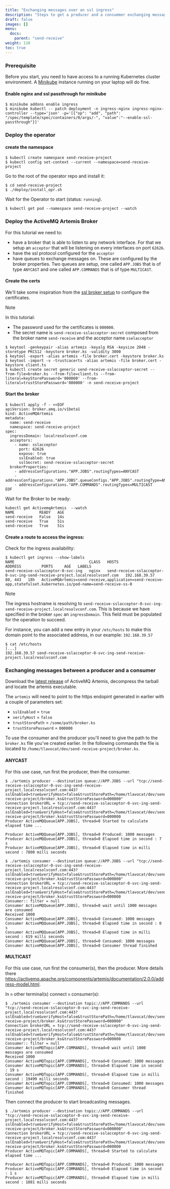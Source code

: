 ```yaml
---
title: "Exchanging messages over an ssl ingress"  
description: "Steps to get a producer and a consummer exchanging messages over a deployed broker on kubernetes using an ingress"
draft: false
images: []
menu:
  docs:
    parent: "send-receive"
weight: 110
toc: true
---
```


### Prerequisite

Before you start, you need to have access to a running Kubernetes cluster
environment. A [Minikube](https://minikube.sigs.k8s.io/docs/start/) instance
running on your laptop will do fine.

#### Enable nginx and ssl passthrough for minikube

```console
$ minikube addons enable ingress
$ minikube kubectl -- patch deployment -n ingress-nginx ingress-nginx-controller --type='json' -p='[{"op": "add", "path": "/spec/template/spec/containers/0/args/-", "value":"--enable-ssl-passthrough"}]'
```
### Deploy the operator

#### create the namespace

```console
$ kubectl create namespace send-receive-project
$ kubectl config set-context --current --namespace=send-receive-project
```

Go to the root of the operator repo and install it:

```console
$ cd send-receive-project
$ ./deploy/install_opr.sh
```

Wait for the Operator to start (status: `running`).
```console
$ kubectl get pod --namespace send-receive-project --watch
```

### Deploy the ActiveMQ Artemis Broker

For this tutorial we need to:

* have a broker that is able to listen to any network interface. For that we
  setup an `acceptor` that will be listening on every interfaces on port
  `62626`.
* have the ssl protocol configured for the `acceptor`
* have queues to exchange messages on. These are configured by the broker
  properties. Two queues are setup, one called `APP.JOBS` that is of type
  `ANYCAST` and one called `APP.COMMANDS` that is of type `MULTICAST`.

#### Create the certs

We'll take some inspiration from the [ssl broker
setup](https://github.com/artemiscloud/send-receive-project/blob/main/docs/tutorials/ssl_broker_setup.md)
to configure the certificates.

> [!NOTE]
> In this tutorial:
> * The password used for the certificates is `000000`.
> * The secret name is `send-receive-sslacceptor-secret` composed from the broker
>   name `send-receive` and the acceptor name `sselacceptor`

```console
$ keytool -genkeypair -alias artemis -keyalg RSA -keysize 2048 -storetype PKCS12 -keystore broker.ks -validity 3000
$ keytool -export -alias artemis -file broker.cert -keystore broker.ks
$ keytool -import -v -trustcacerts -alias artemis -file broker.cert -keystore client.ts
$ kubectl create secret generic send-receive-sslacceptor-secret --from-file=broker.ks --from-file=client.ts --from-literal=keyStorePassword='000000' --from-literal=trustStorePassword='000000' -n send-receive-project
```

#### Start the broker

```console
$ kubectl apply -f - <<EOF
apiVersion: broker.amq.io/v1beta1
kind: ActiveMQArtemis
metadata:
  name: send-receive
  namespace: send-receive-project
spec:
  ingressDomain: localresolvconf.com
  acceptors:
    - name: sslacceptor
      port: 62626
      expose: true
      sslEnabled: true
      sslSecret: send-receive-sslacceptor-secret
  brokerProperties:
    - addressConfigurations."APP.JOBS".routingTypes=ANYCAST
    - addressConfigurations."APP.JOBS".queueConfigs."APP.JOBS".routingType=ANYCAST
    - addressConfigurations."APP.COMMANDS".routingTypes=MULTICAST
EOF
```

Wait for the Broker to be ready:

```console
kubectl get ActivemqArtemis  --watch
NAME           READY   AGE
send-receive   False   14s
send-receive   True    51s
send-receive   True    51s
```

#### Create a route to access the ingress:

Check for the ingress availability:

```console
$ kubectl get ingress --show-labels
NAME                                 CLASS   HOSTS                                                                              ADDRESS         PORTS     AGE   LABELS
send-receive-sslacceptor-0-svc-ing   nginx   send-receive-sslacceptor-0-svc-ing-send-receive-project.localresolvconf.com   192.168.39.57   80, 443   18h   ActiveMQArtemis=send-receive,application=send-receive-app,statefulset.kubernetes.io/pod-name=send-receive-ss-0
```

> [!NOTE]
> The ingress hostname is resolving to
> `send-receive-sslacceptor-0-svc-ing-send-receive-project.localresolvconf.com`.
> This is because we have specified in the broker `spec` an `ingressDomain`.
> This field must be populated for the operation to succeed.

For instance, you can add a new entry in your `/etc/hosts` to make this domain
point to the associated address, in our example: `192.168.39.57`

```console
$ cat /etc/hosts
[...]
192.168.39.57 send-receive-sslacceptor-0-svc-ing-send-receive-project.localresolvconf.com
```

### Exchanging messages between a producer and a consumer

Download the [latest
release](https://activemq.apache.org/components/artemis/download/) of ActiveMQ
Artemis, decompress the tarball and locate the artemis executable.

The `artemis` will need to point to the https endopint generated in earlier with
a couple of parameters set:
* `sslEnabled` = `true`
* `verifyHost` = `false`
* `trustStorePath` = `/some/path/broker.ks`
* `trustStorePassword` = `000000`

To use the consumer and the producer you'll need to give the path to the
`broker.ks` file you've created earlier. In the following commands the file is
located to `/home/tlavocat/dev/send-receive-project/broker.ks`.

#### ANYCAST

For this use case, run first the producer, then the consumer.

```console
$ ./artemis producer --destination queue://APP.JOBS --url "tcp://send-receive-sslacceptor-0-svc-ing-send-receive-project.localresolvconf.com:443?sslEnabled=true&verifyHost=false&trustStorePath=/home/tlavocat/dev/send-receive-project/broker.ks&trustStorePassword=000000"
Connection brokerURL = tcp://send-receive-sslacceptor-0-svc-ing-send-receive-project.localresolvconf.com:443?sslEnabled=true&verifyHost=false&trustStorePath=/home/tlavocat/dev/send-receive-project/broker.ks&trustStorePassword=000000
Producer ActiveMQQueue[APP.JOBS], thread=0 Started to calculate elapsed time ...

Producer ActiveMQQueue[APP.JOBS], thread=0 Produced: 1000 messages
Producer ActiveMQQueue[APP.JOBS], thread=0 Elapsed time in second : 7 s
Producer ActiveMQQueue[APP.JOBS], thread=0 Elapsed time in milli second : 7800 milli seconds
```

```console
$ ./artemis consumer --destination queue://APP.JOBS --url "tcp://send-receive-sslacceptor-0-svc-ing-send-receive-project.localresolvconf.com:443?sslEnabled=true&verifyHost=false&trustStorePath=/home/tlavocat/dev/send-receive-project/broker.ks&trustStorePassword=000000"
Connection brokerURL = tcp://send-receive-sslacceptor-0-svc-ing-send-receive-project.localresolvconf.com:443?sslEnabled=true&verifyHost=false&trustStorePath=/home/tlavocat/dev/send-receive-project/broker.ks&trustStorePassword=000000
Consumer:: filter = null
Consumer ActiveMQQueue[APP.JOBS], thread=0 wait until 1000 messages are consumed
Received 1000
Consumer ActiveMQQueue[APP.JOBS], thread=0 Consumed: 1000 messages
Consumer ActiveMQQueue[APP.JOBS], thread=0 Elapsed time in second : 0 s
Consumer ActiveMQQueue[APP.JOBS], thread=0 Elapsed time in milli second : 619 milli seconds
Consumer ActiveMQQueue[APP.JOBS], thread=0 Consumed: 1000 messages
Consumer ActiveMQQueue[APP.JOBS], thread=0 Consumer thread finished
```

#### MULTICAST

For this use case, run first the consumer(s), then the producer.
More details there
https://activemq.apache.org/components/artemis/documentation/2.0.0/address-model.html.

In `n` other terminal(s) connect `n` consumer(s):

```console
$ ./artemis consumer --destination topic://APP.COMMANDS --url "tcp://send-receive-sslacceptor-0-svc-ing-send-receive-project.localresolvconf.com:443?sslEnabled=true&verifyHost=false&trustStorePath=/home/tlavocat/dev/send-receive-project/broker.ks&trustStorePassword=000000"
Connection brokerURL = tcp://send-receive-sslacceptor-0-svc-ing-send-receive-project.localresolvconf.com:443?sslEnabled=true&verifyHost=false&trustStorePath=/home/tlavocat/dev/send-receive-project/broker.ks&trustStorePassword=000000
Consumer:: filter = null
Consumer ActiveMQTopic[APP.COMMANDS], thread=0 wait until 1000 messages are consumed
Received 1000
Consumer ActiveMQTopic[APP.COMMANDS], thread=0 Consumed: 1000 messages
Consumer ActiveMQTopic[APP.COMMANDS], thread=0 Elapsed time in second : 19 s
Consumer ActiveMQTopic[APP.COMMANDS], thread=0 Elapsed time in milli second : 19499 milli seconds
Consumer ActiveMQTopic[APP.COMMANDS], thread=0 Consumed: 1000 messages
Consumer ActiveMQTopic[APP.COMMANDS], thread=0 Consumer thread finished
```

Then connect the producer to start broadcasting messages.

```console
$ ./artemis producer --destination topic://APP.COMMANDS --url "tcp://send-receive-sslacceptor-0-svc-ing-send-receive-project.localresolvconf.com:443?sslEnabled=true&verifyHost=false&trustStorePath=/home/tlavocat/dev/send-receive-project/broker.ks&trustStorePassword=000000"
Connection brokerURL = tcp://send-receive-sslacceptor-0-svc-ing-send-receive-project.localresolvconf.com:443?sslEnabled=true&verifyHost=false&trustStorePath=/home/tlavocat/dev/send-receive-project/broker.ks&trustStorePassword=000000
Producer ActiveMQTopic[APP.COMMANDS], thread=0 Started to calculate elapsed time ...

Producer ActiveMQTopic[APP.COMMANDS], thread=0 Produced: 1000 messages
Producer ActiveMQTopic[APP.COMMANDS], thread=0 Elapsed time in second : 1 s
Producer ActiveMQTopic[APP.COMMANDS], thread=0 Elapsed time in milli second : 1081 milli seconds
```

